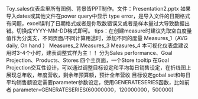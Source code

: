 Toy_sales仪表盘里所有图例、背景皆PPT制作。文件：Presentation2.pptx
如果导入dates或其他文件在power query中显示 type error，是导入文件的日期格式有问题，excel误判了日期格式或者是你取数错误又或者是样本量过大导致数据出错。切换成YYYY-MM-DD格式即可。
tips：在创建measure时建议先取空白度量值作为分类支，不同页面/不同计算用途时，添加不同的度量 Measures_1（AVG daily, On hand ） Measures_2 Measures_3 Measures_4 
本可视化仪表盘建议用时3-4个小时，建表调整式样为主！！
分为Sales performance、Goal Projection、Products、Stores 四个主页面，一个Store tooltip 
在Goal Projection交互性设计，可以通过调整目标设定和平均每日销售设定，在折线图上展现总年收，年度营收，剩余年预算额，预计全年营收 
目标设定gobal set和每日平均销售额设定需要parameter参数设定，使用GENERATESERIES函数，比如前者 parameter=GENERATESERIES(60000000，120000000，500000)

